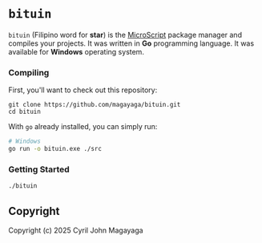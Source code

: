 # `bituin`

`bituin` (Filipino word for **star**) is the [MicroScript](https://github.com/magayaga/microscript) package manager and compiles your projects. It was written in **Go** programming language. It was available for **Windows** operating system.

### Compiling
First, you'll want to check out this repository:

```
git clone https://github.com/magayaga/bituin.git
cd bituin
```

With `go` already installed, you can simply run:

```bash
# Windows
go run -o bituin.exe ./src
```

### Getting Started

```bash
./bituin
```

## Copyright
Copyright (c) 2025 Cyril John Magayaga
